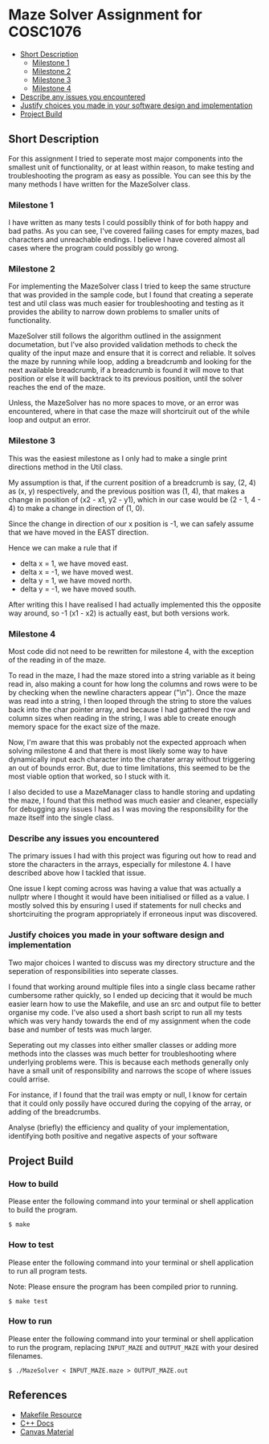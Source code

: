 # Maze Solver Assignment for COSC1076

* [Short Description](##Short-Description)
  * [Milestone 1](###Milestone-1)
  * [Milestone 2](###Milestone-2)
  * [Milestone 3](###Milestone-3)
  * [Milestone 4](###Milestone-4)
* [Describe any issues you encountered](###Describe-any-issues-you-encountered)
* [Justify choices you made in your software design and implementation](###Justify-choices-you-made-in-your-software-design-and-implementation)
* [Project Build](##Project-Build)

## Short Description
For this assignment I tried to seperate most major components into the smallest unit of functionality, or at least within reason, to make testing and troubleshooting the program as easy as possible. You can see this by the many methods I have written for the MazeSolver class. 

### Milestone 1
I have written as many tests I could possiblly think of for both happy and bad paths. As you can see, I've covered failing cases for empty mazes, bad characters and unreachable endings. I believe I have covered almost all cases where the program could possibly go wrong.

### Milestone 2
For implementing the MazeSolver class I tried to keep the same structure that was provided in the sample code, but I found that creating a seperate test and util class was much easier for troubleshooting and testing as it provides the ability to narrow down problems to smaller units of functionality.

MazeSolver still follows the algorithm outlined in the assignment documetation, but I've also provided validation methods to check the quality of the input maze and ensure that it is correct and reliable. It solves the maze by running while loop, adding a breadcrumb and looking for the next available breadcrumb, if a breadcrumb is found it will move to that position or else it will backtrack to its previous position, until the solver reaches the end of the maze.

Unless, the MazeSolver has no more spaces to move, or an error was encountered, where in that case the maze will shortciruit out of the while loop and output an error.

### Milestone 3
This was the easiest milestone as I only had to make a single print directions method in the Util class.

My assumption is that, if the current position of a breadcrumb is say, (2, 4) as (x, y) respectively, and the previous position was (1, 4), that makes a change in position of (x2 - x1, y2 - y1), which in our case would be (2 - 1, 4 - 4) to make a change in direction of (1, 0).

Since the change in direction of our x position is -1, we can safely assume that we have moved in the EAST direction.

Hence we can make a rule that if 
  - delta x = 1, we have moved east.
  - delta x = -1, we have moved west.
  - delta y = 1, we have moved north.
  - delta y = -1, we have moved south.

After writing this I have realised I had actually implemented this the opposite way around, so -1 (x1 - x2) is actually east, but both versions work.

### Milestone 4
Most code did not need to be rewritten for milestone 4, with the exception of the reading in of the maze. 

To read in the maze, I had the maze stored into a string variable as it being read in, also making a count for how long the columns and rows were to be by checking when the newline characters appear ("\n"). Once the maze was read into a string, I then looped through the string to store the values back into the char pointer array, and because I had gathered the row and column sizes when reading in the string, I was able to create enough memory space for the exact size of the maze.

Now, I'm aware that this was probably not the expected approach when solving milestone 4 and that there is most likely some way to have dynamically input each character into the charater array without triggering an out of bounds error. But, due to time limitations, this seemed to be the most viable option that worked, so I stuck with it.

I also decided to use a MazeManager class to handle storing and updating the maze, I found that this method was much easier and cleaner, especially for debugging any issues I had as I was moving the responsibility for the maze itself into the single class.

### Describe any issues you encountered
The primary issues I had with this project was figuring out how to read and store the characters in the arrays, especially for milestone 4. I have described above how I tackled that issue.

One issue I kept coming across was having a value that was actually a nullptr where I thought it would have been initialised or filled as a value. I mostly solved this by ensuring I used if statements for null checks and shortciruiting the program appropriately if erroneous input was discovered. 

### Justify choices you made in your software design and implementation
Two major choices I wanted to discuss was my directory structure and the seperation of responsibilities into seperate classes.

I found that working around multiple files into a single class became rather cumbersome rather quickly, so I ended up decicing that it would be much easier learn how to use the Makefile, and use an src and output file to better organise my code. I've also used a short bash script to run all my tests which was very handy towards the end of my assignment when the code base and number of tests was much larger.

Seperating out my classes into either smaller classes or adding more methods into the classes was much better for troubleshooting where underlying problems were. This is because each methods generally only have a small unit of responsibility and narrows the scope of where issues could arrise.

For instance, if I found that the trail was empty or null, I know for certain that it could only possily have occured during the copying of the array, or adding of the breadcrumbs.

Analyse (briefly) the efficiency and quality of your implementation, identifying both positive and negative
aspects of your software

## Project Build

### How to build

Please enter the following command into your terminal or shell application to build the program.
```
$ make
```

### How to test

Please enter the following command into your terminal or shell application to run all program tests.

Note: Please ensure the program has been compiled prior to running.
```
$ make test
```

### How to run

Please enter the following command into your terminal or shell application to run the program, replacing `INPUT_MAZE` and `OUTPUT_MAZE` with your desired filenames.
```
$ ./MazeSolver < INPUT_MAZE.maze > OUTPUT_MAZE.out
```

## References

- [Makefile Resource](https://www.gnu.org/software/make/manual/html_node/Functions.html)
- [C++ Docs](https://devdocs.io/cpp/)
- [Canvas Material](https://rmit.instructure.com/)